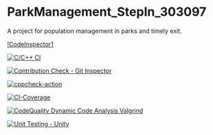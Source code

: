 # ParkManagement_StepIn_303097
A project for population management in parks and timely exit.

[!CodeInspector1](https://www.code-inspector.com/project/24998/score/svg)

[![C/C++ CI](https://github.com/UdayKiran2100/ParkManagement_StepIn_303097/actions/workflows/c-build.yml/badge.svg)](https://github.com/UdayKiran2100/ParkManagement_StepIn_303097/actions/workflows/c-build.yml)

[![Contribution Check - Git Inspector](https://github.com/UdayKiran2100/ParkManagement_StepIn_303097/actions/workflows/git-inspect.yml/badge.svg)](https://github.com/UdayKiran2100/ParkManagement_StepIn_303097/actions/workflows/git-inspect.yml)

[![cppcheck-action](https://github.com/UdayKiran2100/ParkManagement_StepIn_303097/actions/workflows/cppcheck.yml/badge.svg)](https://github.com/UdayKiran2100/ParkManagement_StepIn_303097/actions/workflows/cppcheck.yml)

[![CI-Coverage](https://github.com/UdayKiran2100/ParkManagement_StepIn_303097/actions/workflows/gcov.yml/badge.svg)](https://github.com/UdayKiran2100/ParkManagement_StepIn_303097/actions/workflows/gcov.yml)

[![CodeQuality Dynamic Code Analysis Valgrind](https://github.com/UdayKiran2100/ParkManagement_StepIn_303097/actions/workflows/dynamic.yml/badge.svg)](https://github.com/UdayKiran2100/ParkManagement_StepIn_303097/actions/workflows/dynamic.yml)

[![Unit Testing - Unity](https://github.com/UdayKiran2100/ParkManagement_StepIn_303097/actions/workflows/uni-test.yml/badge.svg)](https://github.com/UdayKiran2100/ParkManagement_StepIn_303097/actions/workflows/uni-test.yml)

